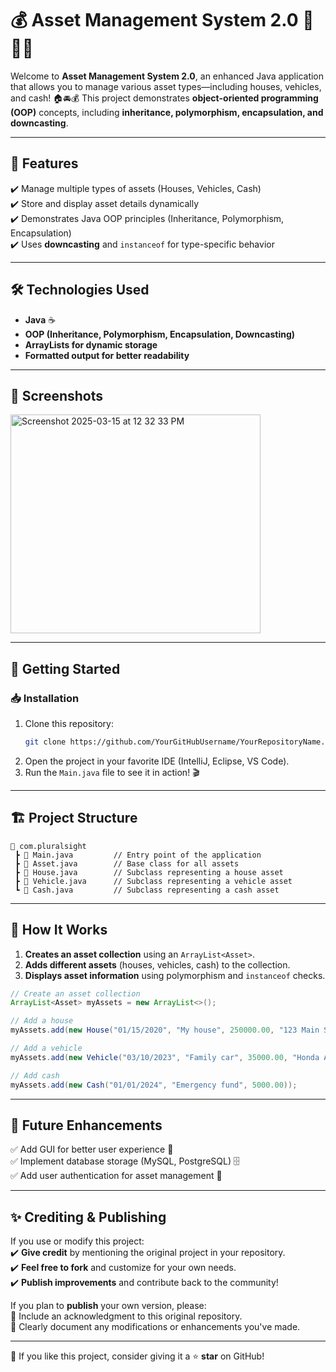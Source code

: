 # 💰 Asset Management System 2.0 🏡🚗💵

Welcome to **Asset Management System 2.0**, an enhanced Java application that allows you to manage various asset types—including houses, vehicles, and cash! 🏠🚘💰 This project demonstrates **object-oriented programming (OOP)** concepts, including **inheritance, polymorphism, encapsulation, and downcasting**.

---

## 📌 Features
✔️ Manage multiple types of assets (Houses, Vehicles, Cash)  
✔️ Store and display asset details dynamically  
✔️ Demonstrates Java OOP principles (Inheritance, Polymorphism, Encapsulation)  
✔️ Uses **downcasting** and `instanceof` for type-specific behavior  

---

## 🛠 Technologies Used
- **Java** ☕  
- **OOP (Inheritance, Polymorphism, Encapsulation, Downcasting)**  
- **ArrayLists for dynamic storage**  
- **Formatted output for better readability**  

---

## 📸 Screenshots

<img src="https://github.com/user-attachments/assets/c7fd615a-8a28-40a1-8f78-73cdc5378f06" alt="Screenshot 2025-03-15 at 12 32 33 PM" width="400" height="350">

---

## 🚀 Getting Started

### 📥 Installation
1. Clone this repository:
   ```sh
   git clone https://github.com/YourGitHubUsername/YourRepositoryName.git
   ```
2. Open the project in your favorite IDE (IntelliJ, Eclipse, VS Code).  
3. Run the `Main.java` file to see it in action! 🎬  

---

## 🏗 Project Structure

```
📂 com.pluralsight
 ┣ 📜 Main.java         // Entry point of the application
 ┣ 📜 Asset.java        // Base class for all assets
 ┣ 📜 House.java        // Subclass representing a house asset
 ┣ 📜 Vehicle.java      // Subclass representing a vehicle asset
 ┗ 📜 Cash.java         // Subclass representing a cash asset
```

---

## 📖 How It Works

1. **Creates an asset collection** using an `ArrayList<Asset>`.  
2. **Adds different assets** (houses, vehicles, cash) to the collection.  
3. **Displays asset information** using polymorphism and `instanceof` checks.  

```java
// Create an asset collection
ArrayList<Asset> myAssets = new ArrayList<>();

// Add a house
myAssets.add(new House("01/15/2020", "My house", 250000.00, "123 Main St", 1, 2000, 5000));

// Add a vehicle
myAssets.add(new Vehicle("03/10/2023", "Family car", 35000.00, "Honda Accord", 2022, 15000));

// Add cash
myAssets.add(new Cash("01/01/2024", "Emergency fund", 5000.00));
```

---

## 🎯 Future Enhancements
✅ Add GUI for better user experience 🎨  
✅ Implement database storage (MySQL, PostgreSQL) 🗄  
✅ Add user authentication for asset management 🔐  

---

## ✨ Crediting & Publishing

If you use or modify this project:  
✔️ **Give credit** by mentioning the original project in your repository.  
✔️ **Feel free to fork** and customize for your own needs.  
✔️ **Publish improvements** and contribute back to the community!  

If you plan to **publish** your own version, please:  
📌 Include an acknowledgment to this original repository.  
📌 Clearly document any modifications or enhancements you've made.  

---

🌟 If you like this project, consider giving it a ⭐ **star** on GitHub!  
